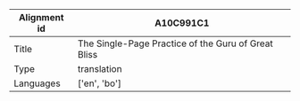 |Alignment id | A10C991C1
| --- | --- 
|Title | The Single-Page Practice of the Guru of Great Bliss 
|Type | translation
|Languages | ['en', 'bo']
